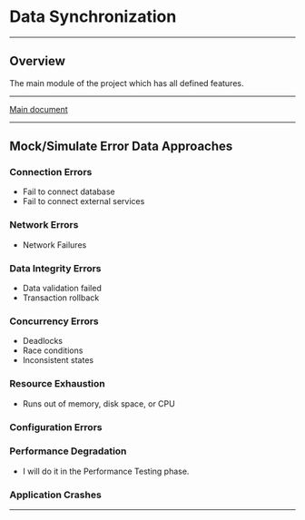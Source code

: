 # Data Synchronization

---
## Overview
The main module of the project which has all defined features.

---
[Main document](../readme.md)

---
## Mock/Simulate Error Data Approaches
### Connection Errors
- Fail to connect database
- Fail to connect external services
### Network Errors
- Network Failures
### Data Integrity Errors
- Data validation failed
- Transaction rollback
### Concurrency Errors
- Deadlocks
- Race conditions
- Inconsistent states
### Resource Exhaustion
- Runs out of memory, disk space, or CPU
### Configuration Errors
### Performance Degradation
- I will do it in the Performance Testing phase.
### Application Crashes

---